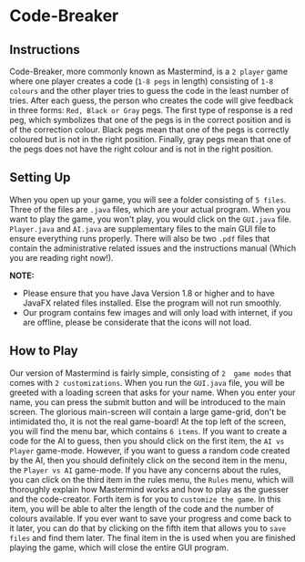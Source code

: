 # Code-Breaker
## Instructions
Code-Breaker, more commonly known as Mastermind, is a `2 player` game where
one player creates a code (`1-8 pegs` in length) consisting of `1-8 colours` and the other player tries to guess the code in the least number of tries. After 
each guess, the person who creates the code will give feedback in three forms:
`Red, Black or Gray` pegs. The first type of response is a red peg, which symbolizes that one of the pegs is in the correct position and is of the correction colour. Black pegs mean that one of the pegs is correctly coloured but is not in the right position. Finally, gray pegs mean that one
of the pegs does not have the right colour and is not in the right position.

## Setting Up
When you open up your game, you will see a folder consisting of `5 files`. 
Three of the files are `.java` files, which are your actual program. When 
you want to play the game, you won't play, you would click on the `GUI.java` 
file. `Player.java` and `AI.java` are supplementary files to the main 
GUI file to ensure everything runs properly. There will also be two `.pdf`
files that contain the administrative related issues and the instructions
manual (Which you are reading right now!).

**NOTE:** 
- Please ensure that you have Java Version 1.8 or higher and to have JavaFX related files installed. Else the program will not run smoothly.
- Our program contains few images and will only load with internet, if you are offline, please be considerate that the icons will not load.

## How to Play
Our version of Mastermind is fairly simple, consisting of `2  game modes`
that comes with `2 customizations`. When you run the `GUI.java` file, you will
be greeted with a loading screen that asks for your name. When you enter your
name, you can press the submit button and will be introduced to the main screen.
The glorious main-screen will contain a large game-grid, don't be intimidated
tho, it is not the real game-board! At the top left of the screen, you will find
the menu bar, which contains `6 items`. If you want to create a code for
the AI to guess, then you should click on the first item, the `AI vs Player`
game-mode. However, if you want to guess a random code created by the AI, then
you should definitely click on the second item in the menu, the `Player vs AI`
game-mode. If you have any concerns about the rules, you can click on the third item
in the rules menu, the `Rules` menu, which will thoroughly explain
how Mastermind works and how to play as the guesser and the code-creator.
Forth item is for you to `customize the game`. In this item, you will be able to alter the length of the code and the number of colours available. If you ever 
want to save your progress and come back to it later, you can do that by
clicking on the fifth item that allows you to `save files` and find them later.
The final item in the is used when you are finished playing the game, which
will close the entire GUI program.
